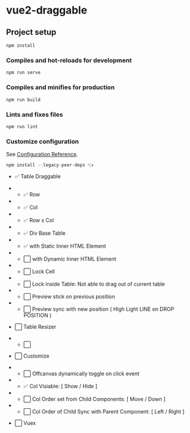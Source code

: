 # vue2-draggable

## Project setup
```
npm install
```

### Compiles and hot-reloads for development
```
npm run serve
```

### Compiles and minifies for production
```
npm run build
```

### Lints and fixes files
```
npm run lint
```

### Customize configuration
See [Configuration Reference](https://cli.vuejs.org/config/).



```js
npm install --legacy-peer-deps 👈
```

- :white_check_mark: Table Draggable 
- - :white_check_mark: Row
- - :white_check_mark: Col
- - :white_check_mark: Row x Col
- - :white_check_mark: Div Base Table
- - :white_check_mark: with Static Inner HTML Element
- - :white_large_square: with Dynamic Inner HTML Element
- - :white_large_square: Lock Cell
- - :white_large_square: Lock inside Table: Not able to drag out of current table
- - :white_large_square: Preview stick on previous position 
- - :white_large_square: Preview sync with new position ( High Light LINE on DROP POSITION )

- :white_large_square: Table Resizer
- - :white_large_square:


- :white_large_square: Customize
- - :white_large_square: Offcanvas dynamically toggle on click event
- - :white_check_mark: Col Visiable: [ Show / Hide ]
- - :white_large_square: Col Order set from Child  Components: [ Move / Down ]
- - :white_large_square: Col Order of Child Sync with Parent Component: [ Left / Right ]

- :white_large_square: Vuex
